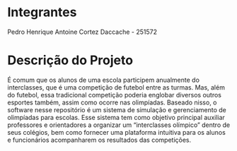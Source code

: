 # Integrantes

Pedro Henrique Antoine Cortez Daccache - 251572

# Descrição do Projeto

É comum que os alunos de uma escola participem anualmente do interclasses, que é uma competição de futebol entre as turmas. Mas, além do futebol, essa tradicional competição poderia englobar diversos outros esportes também, assim como ocorre nas olimpíadas. Baseado nisso, o software nesse repositório é um sistema de simulação e gerenciamento de olimpíadas para escolas. Esse sistema tem como objetivo principal auxiliar professores e orientadores a organizar um “interclasses olímpico” dentro de seus colégios, bem como fornecer uma plataforma intuitiva para os alunos e funcionários acompanharem os resultados das competições.